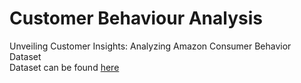 # Customer Behaviour Analysis
Unveiling Customer Insights: Analyzing Amazon Consumer Behavior Dataset
<br>
Dataset can be found [here](https://www.kaggle.com/code/vysakhvms/amazon-consumer-behaviour-data-analysis)